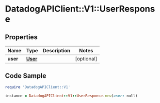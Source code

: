 # DatadogAPIClient::V1::UserResponse

## Properties

Name | Type | Description | Notes
------------ | ------------- | ------------- | -------------
**user** | [**User**](User.md) |  | [optional] 

## Code Sample

```ruby
require 'DatadogAPIClient::V1'

instance = DatadogAPIClient::V1::UserResponse.new(user: null)
```


